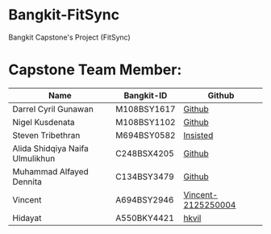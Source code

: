 # Bangkit-FitSync
Bangkit Capstone's Project (FitSync)

# Capstone Team Member:
<table>
    <thead>
        <tr>
            <th>Name</th>
            <th>Bangkit-ID</th>
            <th>Github</th>
        </tr>
    </thead>
    <tbody>
        <tr>
            <td>Darrel Cyril Gunawan</td>
            <td>M108BSY1617</td>
            <td><a href="#">Github</a></td>
        </tr>
        <tr>
            <td>Nigel Kusdenata</td>
            <td>M108BSY1102</td>
            <td><a href="#">Github</a></td>
        </tr>
        <tr>
            <td>Steven Tribethran</td>
            <td>M694BSY0582</td>
            <td><a href="https://github.com/Insisted">Insisted</a></td>
        </tr>
        <tr>
            <td>Alida Shidqiya Naifa Ulmulikhun</td>
            <td>C248BSX4205</td>
            <td><a href="#">Github</a></td>
        </tr>
        <tr>
            <td>Muhammad Alfayed Dennita</td>
            <td>C134BSY3479</td>
            <td><a href="#">Github</a></td>
        </tr>
        <tr>
            <td>Vincent</td>
            <td>A694BSY2946</td>
            <td><a href="https://github.com/Vincent-2125250004">Vincent-2125250004</a></td>
        </tr>
        <tr>
            <td>Hidayat</td>
            <td>A550BKY4421</td>
            <td><a href="https://github.com/hkvil" target="_blank">hkvil</a></td>
        </tr>
    </tbody>
</table>
